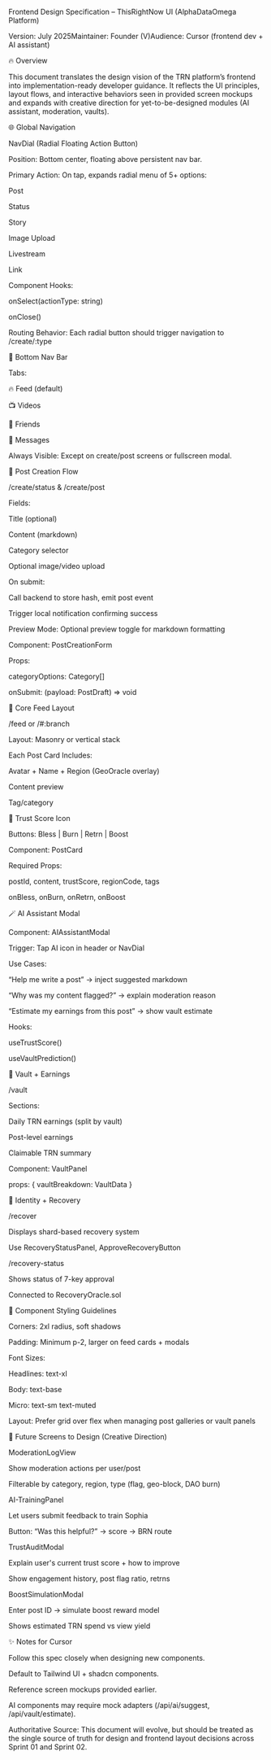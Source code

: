 Frontend Design Specification – ThisRightNow UI (AlphaDataOmega Platform)

Version: July 2025Maintainer: Founder (V)Audience: Cursor (frontend dev + AI assistant)

🔥 Overview

This document translates the design vision of the TRN platform’s frontend into implementation-ready developer guidance. It reflects the UI principles, layout flows, and interactive behaviors seen in provided screen mockups and expands with creative direction for yet-to-be-designed modules (AI assistant, moderation, vaults).

🌐 Global Navigation

NavDial (Radial Floating Action Button)

Position: Bottom center, floating above persistent nav bar.

Primary Action: On tap, expands radial menu of 5+ options:

Post

Status

Story

Image Upload

Livestream

Link

Component Hooks:

onSelect(actionType: string)

onClose()

Routing Behavior: Each radial button should trigger navigation to /create/:type

🧭 Bottom Nav Bar

Tabs:

🔥 Feed (default)

📺 Videos

👥 Friends

💬 Messages

Always Visible: Except on create/post screens or fullscreen modal.

📝 Post Creation Flow

/create/status & /create/post

Fields:

Title (optional)

Content (markdown)

Category selector

Optional image/video upload

On submit:

Call backend to store hash, emit post event

Trigger local notification confirming success

Preview Mode: Optional preview toggle for markdown formatting

Component: PostCreationForm

Props:

categoryOptions: Category[]

onSubmit: (payload: PostDraft) => void

🧱 Core Feed Layout

/feed or /#:branch

Layout: Masonry or vertical stack

Each Post Card Includes:

Avatar + Name + Region (GeoOracle overlay)

Content preview

Tag/category

💠 Trust Score Icon

Buttons: Bless | Burn | Retrn | Boost

Component: PostCard

Required Props:

postId, content, trustScore, regionCode, tags

onBless, onBurn, onRetrn, onBoost

🪄 AI Assistant Modal

Component: AIAssistantModal

Trigger: Tap AI icon in header or NavDial

Use Cases:

“Help me write a post” → inject suggested markdown

“Why was my content flagged?” → explain moderation reason

“Estimate my earnings from this post” → show vault estimate

Hooks:

useTrustScore()

useVaultPrediction()

💼 Vault + Earnings

/vault

Sections:

Daily TRN earnings (split by vault)

Post-level earnings

Claimable TRN summary

Component: VaultPanel

props: { vaultBreakdown: VaultData }

🔐 Identity + Recovery

/recover

Displays shard-based recovery system

Use RecoveryStatusPanel, ApproveRecoveryButton

/recovery-status

Shows status of 7-key approval

Connected to RecoveryOracle.sol

🧪 Component Styling Guidelines

Corners: 2xl radius, soft shadows

Padding: Minimum p-2, larger on feed cards + modals

Font Sizes:

Headlines: text-xl

Body: text-base

Micro: text-sm text-muted

Layout: Prefer grid over flex when managing post galleries or vault panels

🧠 Future Screens to Design (Creative Direction)

ModerationLogView

Show moderation actions per user/post

Filterable by category, region, type (flag, geo-block, DAO burn)

AI-TrainingPanel

Let users submit feedback to train Sophia

Button: “Was this helpful?” → score → BRN route

TrustAuditModal

Explain user's current trust score + how to improve

Show engagement history, post flag ratio, retrns

BoostSimulationModal

Enter post ID → simulate boost reward model

Shows estimated TRN spend vs view yield

✨ Notes for Cursor

Follow this spec closely when designing new components.

Default to Tailwind UI + shadcn components.

Reference screen mockups provided earlier.

AI components may require mock adapters (/api/ai/suggest, /api/vault/estimate).

Authoritative Source: This document will evolve, but should be treated as the single source of truth for design and frontend layout decisions across Sprint 01 and Sprint 02.
